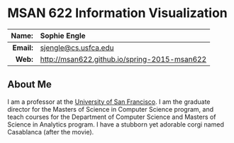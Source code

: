 
MSAN 622 Information Visualization
==================================

|  **Name:** | Sophie Engle           |
|-----------:|:-----------------------|
| **Email:** | <sjengle@cs.usfca.edu> |
|   **Web:** | <http://msan622.github.io/spring-2015-msan622> |

## About Me ##

I am a professor at the [University of San Francisco](http://www.usfca.edu/). I am the graduate director for the Masters of Science in Computer Science program, and teach courses for the Department of Computer Science and Masters of Science in Analytics program. I have a stubborn yet adorable corgi named Casablanca (after the movie).
